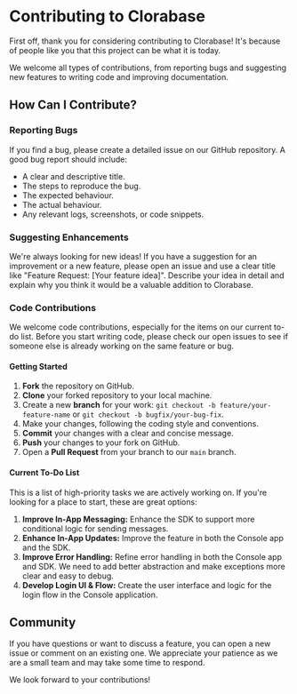 # Contributing to Clorabase

First off, thank you for considering contributing to Clorabase! It's because of people like you that this project can be what it is today.

We welcome all types of contributions, from reporting bugs and suggesting new features to writing code and improving documentation.

## How Can I Contribute?

### Reporting Bugs

If you find a bug, please create a detailed issue on our GitHub repository. A good bug report should include:

* A clear and descriptive title.
* The steps to reproduce the bug.
* The expected behaviour.
* The actual behaviour.
* Any relevant logs, screenshots, or code snippets.

### Suggesting Enhancements

We're always looking for new ideas! If you have a suggestion for an improvement or a new feature, please open an issue and use a clear title like "Feature Request: [Your feature idea]". Describe your idea in detail and explain why you think it would be a valuable addition to Clorabase.

### Code Contributions

We welcome code contributions, especially for the items on our current to-do list. Before you start writing code, please check our open issues to see if someone else is already working on the same feature or bug.

#### Getting Started

1.  **Fork** the repository on GitHub.
2.  **Clone** your forked repository to your local machine.
3.  Create a new **branch** for your work: `git checkout -b feature/your-feature-name` or `git checkout -b bugfix/your-bug-fix`.
4.  Make your changes, following the coding style and conventions.
5.  **Commit** your changes with a clear and concise message.
6.  **Push** your changes to your fork on GitHub.
7.  Open a **Pull Request** from your branch to our `main` branch.

#### Current To-Do List

This is a list of high-priority tasks we are actively working on. If you're looking for a place to start, these are great options:

1.  **Improve In-App Messaging:** Enhance the SDK to support more conditional logic for sending messages.
2.  **Enhance In-App Updates:** Improve the feature in both the Console app and the SDK.
3.  **Improve Error Handling:** Refine error handling in both the Console app and SDK. We need to add better abstraction and make exceptions more clear and easy to debug.
4.  **Develop Login UI & Flow:** Create the user interface and logic for the login flow in the Console application.

## Community

If you have questions or want to discuss a feature, you can open a new issue or comment on an existing one. We appreciate your patience as we are a small team and may take some time to respond.

We look forward to your contributions!
